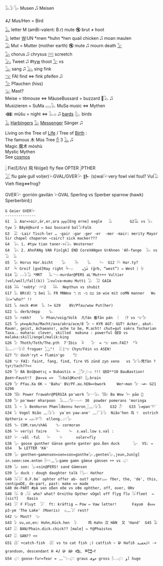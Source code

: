 𓅓𓅱𓅭 Musen 🎜 Meisen  

𒄷 Mus/Hen = Bird  
[𓅓](𓅓) letter M  (amBi-valent: B.r) mute 🔇 brut ≠ hoot  
[𓅱](𓅱) letter [W](w):UN *mwn *huhn *hen quail chicken 🎜 moan maulen  
[𓅐](𓅐) Mut = Mutter (mother earth) 🔇 mute 🎜 mourn death [𓅞](𓅞)  
[𓅃](𓅃) chorus 🎜 chrysus [𓋞](𓋞) screetch  
[𓅂](𓅂) Tweet 🎜 #ty[w](w) thoot [𓅞](𓅞) vs  
[𓅭](𓅭) sang 🎜 [𓅂](𓅂) sing fink  
[𓅠](𓅠) FAI find ⇔ fink pfeifen 🎜  
[𓅡](𓅡) Pfauchen (hiss)  
[𓅰](𓅰) Mast?  
Meise = titmouse ⇔ MäuseBussard = buzzard 🐁𓅓 🎜  
Musizieren = SuMa 𓈙𓅓 MuSa music ⇔ Mythen  
𒈪 mūšu = night ⇔ 𓅓𓐍 🎜 [bards](Ba) 𓅽 birds  
[𓄿](𓄿) [Har](Har)[bingers](Ba) [𓅃](𓅃) [Messenger](Ba) Sänger 🎜  


Living on the Tree of [Life](Life) / Tree of [Birth](Ba) :  
The famous 木 Mùs Tree [𓄟](𓄟) 3 [𓅓](𓅓) 🎜  
Magic 魔术 móshù  
Mystic Mythen  
See [cosmos](cosmos)  

[𓇋](𓇋) Fie(ξ/δ/γ) 飛 fēi(gel) fly flee OPTER [𓇋](𓇋)PTHER  
[𓅯](𓅯) flu gale gull vol(er)𓅫GVAL/GVER𓅪 𒃲 (s)wal𓅪very fowl viel foul? Vul𓅐 Vieh flieg⇔frog?  

GVER𓅪 gorrión gavilán 𓅫GVAL Sperling vs Sperber sparrow (hawk) Sperberbird;)  

```  
G Geier GVER𓅪  
--------------  
G1	𓄿 Aar=>air,är,er,ara 𐌰𐍂𐌰[Eng erne] eagle   𓄿		G2𓅀 vs 𓅂 tyw 𓅱 BAyê@kurd ⇔ baz bussard bal𓅡Falk  
G3  𓅁 -Lair Tisch-ler … -gair -gar -ger -er	 -mer -mair: merity Mayor Sir chapel chaperon ~cairc? sick macker???  
G4	𓅂 1. #tyw tian taner->𓋀𓅂 Westerner  
G4	𓅂 2. AhnFANg VAN Fin[gk] END CoreVANgen UrAhnen 'Añ-fange  𓅂 vs 𓅐  𓄿  
G5	𓅃 Horus Har.bicht    𓅃    𓅅    𓅊    𓅌  G12 𓅎 Har.ty?  
G7  𓅆 Greif [god]Ray right 𓅆𓏏𓏮    غَرْب ‎(ḡrb, “west”) ⇔ West 𓋀 𓊿  
G14	𓅐 𓂋𓅱𓅐 *MRT   𓅓𓏱𓏏murdar@PERS aL'Mut+++ Vultier (vol/woll/fall(k)) 𓅐vulva~mumu Mutti 𓅐  𓅑 GAIA  
G16 𓅒 'nebty' 𓋞2   𓅒  Nepthun vs shubit  
G17 𓅓 BR(d) בְּ־ bei 𓅓 FR MNWoo עם מ- מן וְ־ im wie mit coMN manner   Wu 𓅖="who?" !!  
G21	𓅘 neck #nH  𓅘 != G29	BV/Pfau/wow Put(her)  
G22	𓅙 derb/depp    𓅙  
G23	𓅚 rekh?    𓅚 Phan/voig/Volk  凡fán 番fān pán  𓇪	𓇩? vs 𓅠𓅡  
G25	𓅜 𐌰𐌷𐌼𐌰Acha/Macht/axa/akra/ace/8 𓅜 ~ KYR AGT: GUT! Acker, akut-Raum!, geist, Achaeans!, ache to be, M.acht! chut=gut sakra Tocharian Taxa.. mahara: clever, skilled  makuna : powerful QED vs malaka:skill/angel/malik:king  
G26 𓅞 Thoth/Toth/The.pth  7'Ibis  𓅝   𓅞  = 𓅠 xen.FAI?  "𓅝 𓅓𓂝𓎡𓅱𓀀 froguer 𓆏"!  𓅷|𓅠 Chyn/Féin vs ASEN!  
G27	𓅟 dash'ryt = flamin'go    𓅟  
G28	𓅠 FAI: faint, fang, find, fire VS zünd zyn xeno   vs 𓅡𓅚梵fàn ? tyr/tach??<<  
G29	𓅡 BA Βούβαστις = Bubastis = 𓃀𓅡𓊨𓏏𓊖 !!! QED**10 BauBastion! βαστ~Faust!?  βα=va =>  𓃝bal@Kurd! 𓅽brain  
G29	𓅡 Pfau.Xa OK ~ 'Bahu' BV/PF.au.hEN=>bwork     Wer~man 𓅡 ~≠~ G21  G29A  
G30 𓅢 Power frawahr@PERSIA po'work 𓅡𓎡𓅂 𓅢 Ba Wow 𓅨 pāo 🏐  
G30 𓅡 po'mwer mharpoon  𓅓𓂝𓅡𓎆𓎆𓎆𓌡 30  powder pomerans 'moringa  
G31 𓅣 ~ 𓅥 BenHuron Phøn𓅣Bennu heron𓃀𓈖𓏌𓅱𓅣    G32 𓅤   G33 𓅥≠pan𓄅  
G34 𓅦 Vogel Niǎo 𓈖𓇋𓅱𓅦  ya`en yaw-ane' 𓈖𓇋`𓅱𓅦  Niǎo'hen 鸟 𓆂  ostrich Optherix = 𓆃𓌗𓇆  elleng𓂢𓏲𓅭  
G35 𓅧 COM.ran/shAG    𓅧 cormoran  
G36 𓅨 ver(y) faire    𓅨    𓅩  s.wal.low s.val :  
G37 𓅪 -vål -ful   𓅪    𓅫      voler=fly  
G38 𓅬 goose gunther Gänse gente ganter goo.ßen duck      𓅬  VS: ⇔ G54   𐦖 LETTER 'KA'  
G39 𓅭 genthen~gamensen=sen=son=gonthe𓅬,genten𓅭,jeun,Jun[g] in.seen:see.enten 𓋴𓏠𓈖𓅭game gamn gämse gänsen ++ vs 𓅾  
G39 𓅭 son: 𓅬=sin@PERS! sand Gämnsen  
G39 𓅭 duck : dough daughter talk 𓎛𓅭𓏏 Hathor  
G40 𓅮𓅯 O.F.δe` ophter offer ab- out? opter𓆃 fδer, the, 'de', this, centipoDE, de-part, past: make => made  
G40	de-PART #pA	sen oßen oδe vs oϑe ophther, off, over, OHv  
G40	𓅮 O 𓊪𓅮 who? what? Ornitho Opther vOgel off flyg flu 𓅮fleet  ⇔ [sic?]	Oasis  
G41	𓅯 F Fluyt  𓅯  ft: kräftig ⇔ Pow ⇔ Vaw letter!		Fayum  Ⲫⲓⲟⲙ p3-ym 'The Lake' (Moeris)  𓐍𓈖𓅯 rest?  
G42	𓅰 Mast?  𓅰  
G43	𓅱 vu,un,en: Huhn,Kück.hen  𓅱     鸡 Hahn 汉 HÀN  又 'Hand'  G45 𓅳  
G47	𓅷 BAN/Phain.dick.chick?? [male] ⇔ 𐇑@Phaistos  
G47	𓅷 GAN?? <<  
G51	𓅻 +catch-fish  𓅻 vs to cat fish ;) catfish ~ 𒄩 Hafiδ الحفيد -> grandson, descendant H 𒄷 𒄩 𒄫 𒆒 𒅋  
G54	𓅾 goose-fur=fear = 𓈖𓆓𓏏𓅾 graus خوف gross 𓋴𓂋𓅾 أو huge  
```  